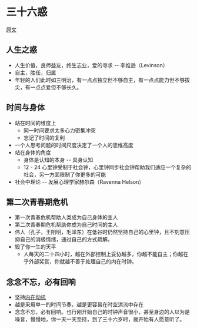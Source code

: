 # 三十六惑
[原文](https://mp.weixin.qq.com/s?__biz=MzA3MzM0MjUyMQ==&mid=2652149378&idx=1&sn=093db06538a8e2ae53adedfc29122cfc&scene=19#wechat_redirect)

## 人生之惑
* 人生价值，良师益友，终生志业，爱的寻求 -- 李维逊（Levinson）
* 自主，胜任，归属
* 年轻的人们此时如三明治，有一点点独立但不够自主，有一点点能力但不够拔尖，有一点点爱但不够长久。


## 时间与身体
* 站在时间的维度上
  * 同一时间要求太多心力密集冲突
  * 忘记了时间的复利
* 一个人思考问题的时间尺度决定了一个人的思维高度
* 站在身体的角度
  * 身体是认知的本身 -- 具身认知
  * 12 - 24 心里钟受制于社会钟，心里钟同步社会钟帮助我们适应一个复杂的社会，另一方面限制了你更多的可能
* 社会中理论 -- 发展心理学家赫尔森（Ravenna Helson）


## 第二次青春期危机
* 第一次青春危机帮助人类成为自己身体的主人
* 第二次青春期危机帮助你成为自己时间的主人
* 伟人（孔子，王阳明，毛泽东）在低谷时仍然坚持自己的心里钟，且不刻意压抑自己的消极情绪，通过自己的方式疏解。
* 毁了你一生的天平
  * 人每天的二十四小时，越在外部控制上妥协越多，你越不能自主；你越在乎外部奖赏，你就越不善于处理自己的内在时钟。

## 念念不忘，必有回响
* 坚持[内在动机](https://mp.weixin.qq.com/s?__biz=MzA3MzM0MjUyMQ==&mid=2652149359&idx=1&sn=99b1eabcf753ab64114175cf3076a6c0&scene=21#wechat_redirect)
* 越是采用单一的时间节奏，越是更容易在时空洪流中存在
* 念念不忘，必有回响。也行刚开始自己的时钟声音很小，甚至身边的人以为是噪音，慢慢地，你一天一天坚持，到了三十六岁时，就开始有人愿意听了。
